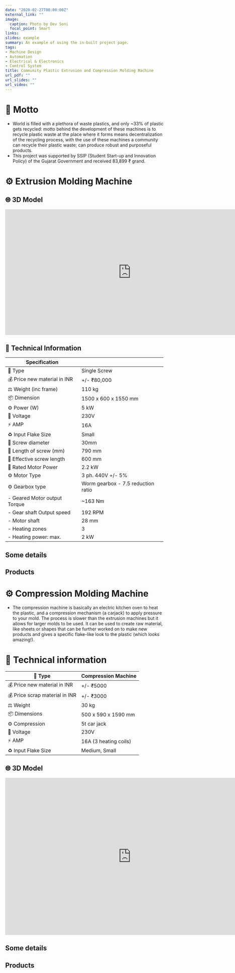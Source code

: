 ```yaml
---
date: "2020-02-27T00:00:00Z"
external_link: ""
image:
  caption: Photo by Dev Soni
  focal_point: Smart
links:
slides: example
summary: An example of using the in-built project page.
tags:
- Machine Design
- Automation
- Electrical & Electronics
- Control System
title: Community Plastic Extrusion and Compression Molding Machine
url_pdf: ""
url_slides: ""
url_video: ""
---
```


# 🎯 Motto 
- World is filled with a plethora of waste plastics, and only ~33% of plastic gets recycled: motto behind the development of these machines is to recycle plastic waste at the place where it forms means decentralization of the recycling process, with the use of these machines a community can recycle their plastic waste; can produce robust and purposeful products.
- This project was supported by SSIP (Student Start-up and Innovation Policy) of the Gujarat Government and received 83,899 ₹ grand.

# ⚙️ Extrusion Molding Machine
## 🌐 3D Model
<iframe width="800" height="400" src="https://b2b.partcommunity.com/community/partcloud/embedded.html?route=embedded-viewer&name=Extrusion+Molding+machine&model_id=118643&portal=b2b&noAutoload=false&autoRotate=false&hideMenu=false&topColor=%23FFFFFF&bottomColor=%23ffffff&cameraParams=false&varsettransfer=" frameborder="0" id="EmbeddedView-Iframe-118643" allowfullscreen></iframe>


## 📓 Technical Information 

| Specification    |     |
|----------|-------------|
| 📓 Type   |     Single Screw   |
| 💰 Price new material in INR |  +/- ₹80,000 |
| ⚖️ Weight (inc frame) |   110 kg   |
| 📦 Dimension   | 1500 x 600 x 1550 mm|
| ⚙️ Power (W) | 5 kW|
| 🔌 Voltage | 230V|
| ⚡️ AMP | 16A|
| ♻️ Input Flake Size  | Small  |
| 🔩 Screw diameter | 30mm|
| 🔩 Length of screw (mm) | 790 mm |
| 🔩 Effective screw length | 600 mm |
| 🔩 Rated Motor Power | 2.2 kW |
| ⚙️ Motor Type   | 3 ph. 440V +/- 5% |
| ⚙️ Gearbox type  | Worm gearbox - 7.5 reduction ratio |
| - Geared Motor output Torque |  ~163 Nm |
| - Gear shaft Output speed |   192 RPM   |
| - Motor shaft   | 28 mm|
| - Heating zones   | 3 |
| - Heating power: max.   | 2 kW|

## Some details

## Products

# ⚙️ Compression Molding Machine

- The compression machine is basically an electric kitchen oven to heat the plastic, and a compression mechanism (a carjack) to apply pressure to your mold. The process is slower than the extrusion machines but it allows for larger molds to be used. It can be used to create raw material, like sheets or shapes that can be further worked on to make new products and gives a specific flake-like look to the plastic (which looks amazing!).

# 📓 Technical information

📓 Type | Compression Machine
--- | ---
💰 Price new material in INR | +/- ₹5000
💰 Price scrap material in INR | +/- ₹3000
⚖️ Weight | 30 kg
📦 Dimensions | 500 x  590 x 1590 mm
⚙️ Compression | 5t car jack
🔌 Voltage | 230V
⚡️ AMP | 16A (3 heating coils)
♻️ Input Flake Size  | Medium, Small  |

## 🌐 3D Model
<iframe width="800" height="500" src="https://b2b.partcommunity.com/community/partcloud/embedded.html?route=embedded-viewer&name=Compression+Basic+V2.0&model_id=96647&portal=b2b&noAutoload=false&autoRotate=false&hideMenu=false&topColor=%23dde7ed&bottomColor=%23ffffff&cameraParams=false&varsettransfer=" frameborder="0" id="EmbeddedView-Iframe-96647" allowfullscreen></iframe>


## Some details

## Products
